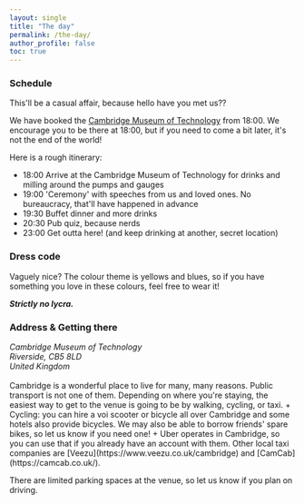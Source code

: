 ```yaml
---
layout: single
title: "The day"
permalink: /the-day/
author_profile: false
toc: true
---
```

### Schedule

This'll be a casual affair, because hello have you met us??

We have booked the [Cambridge Museum of Technology](https://maps.app.goo.gl/FUrpX2WgPmRaSqw76) from 18:00. 
We encourage you to be there at 18:00, but if you need to come a bit later, it's not the end of the world!

Here is a rough itinerary:

+ 18:00 Arrive at the Cambridge Museum of Technology for drinks and milling around the pumps and gauges
+ 19:00 'Ceremony' with speeches from us and loved ones. No bureaucracy, that'll have happened in advance
+ 19:30 Buffet dinner and more drinks
+ 20:30 Pub quiz, because nerds
+ 23:00 Get outta here! (and keep drinking at another, secret location)

### Dress code
Vaguely nice?
The colour theme is yellows and blues, so if you have something you love in these colours, feel free to wear it!

**_Strictly no lycra._**

### Address & Getting there
<address>
  Cambridge Museum of Technology<br /> Riverside, CB5 8LD<br /> United Kingdom
</address>

<br>
Cambridge is a wonderful place to live for many, many reasons.
Public transport is not one of them.
Depending on where you're staying, the easiest way to get to the venue is going to be by walking, cycling, or taxi.
+ Cycling: you can hire a voi scooter or bicycle all over Cambridge and some hotels also provide bicycles. We may also be able to borrow friends' spare bikes, so let us know if you need one!
+ Uber operates in Cambridge, so you can use that if you already have an account with them. Other local taxi companies are [Veezu](https://www.veezu.co.uk/cambridge) and [CamCab](https://camcab.co.uk/).

There are limited parking spaces at the venue, so let us know if you plan on driving.